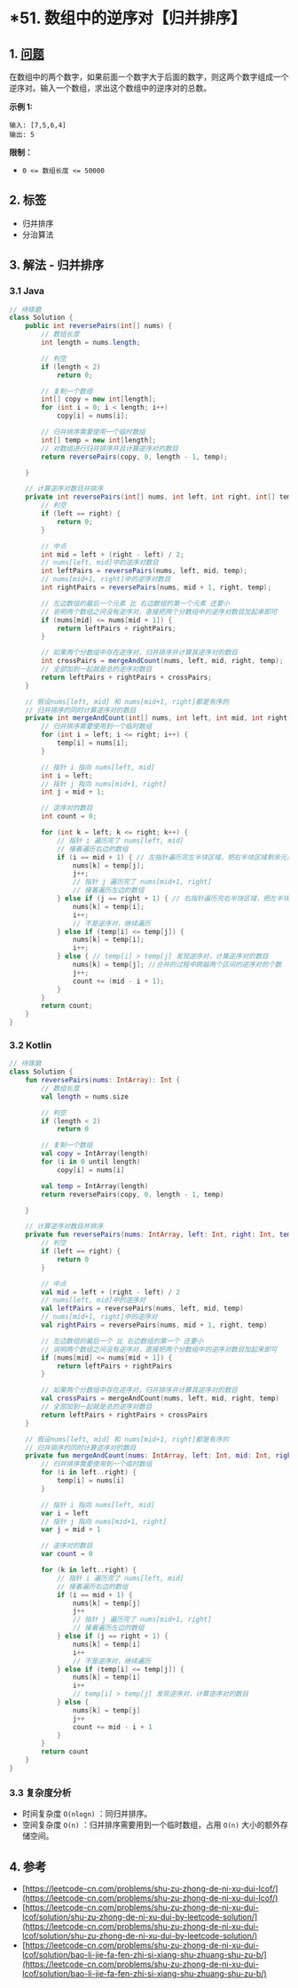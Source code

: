 # \*51. 数组中的逆序对【归并排序】

## 1. [问题](https://leetcode-cn.com/problems/shu-zu-zhong-de-ni-xu-dui-lcof/)

在数组中的两个数字，如果前面一个数字大于后面的数字，则这两个数字组成一个逆序对。输入一个数组，求出这个数组中的逆序对的总数。

**示例 1:**

```
输入: [7,5,6,4]
输出: 5
```

**限制：**

* `0 <= 数组长度 <= 50000`

## 2. 标签

* 归并排序
* 分治算法

## 3. 解法 - 归并排序

### 3.1 Java

```java
// 待琢磨
class Solution {
    public int reversePairs(int[] nums) {
        // 数组长度
        int length = nums.length;

        // 判空
        if (length < 2)
            return 0;

        // 复制一个数组
        int[] copy = new int[length];
        for (int i = 0; i < length; i++)
            copy[i] = nums[i];

        // 归并排序需要使用一个临时数组
        int[] temp = new int[length];
        // 对数组进行归并排序并且计算逆序对的数目
        return reversePairs(copy, 0, length - 1, temp);

    }

    // 计算逆序对数目并排序
    private int reversePairs(int[] nums, int left, int right, int[] temp) {
        // 判空
        if (left == right) {
            return 0;
        }

        // 中点
        int mid = left + (right - left) / 2;
        // nums[left, mid]中的逆序对数目
        int leftPairs = reversePairs(nums, left, mid, temp);
        // nums[mid+1, right]中的逆序对数目
        int rightPairs = reversePairs(nums, mid + 1, right, temp);

        // 左边数组的最后一个元素 比 右边数组的第一个元素 还要小
        // 说明两个数组之间没有逆序对，直接把两个分数组中的逆序对数目加起来即可
        if (nums[mid] <= nums[mid + 1]) {
            return leftPairs + rightPairs;
        }

        // 如果两个分数组中存在逆序对，归并排序并计算其逆序对的数目
        int crossPairs = mergeAndCount(nums, left, mid, right, temp);
        // 全部加到一起就是总的逆序对数目
        return leftPairs + rightPairs + crossPairs;
    }

    // 假设nums[left, mid] 和 nums[mid+1, right]都是有序的
    // 归并排序的同时计算逆序对的数目
    private int mergeAndCount(int[] nums, int left, int mid, int right, int[] temp) {
        // 归并排序需要使用到一个临时数组
        for (int i = left; i <= right; i++) {
            temp[i] = nums[i];
        }

        // 指针 i 指向 nums[left, mid]
        int i = left;
        // 指针 j 指向 nums[mid+1, right]
        int j = mid + 1;

        // 逆序对的数目
        int count = 0;

        for (int k = left; k <= right; k++) {
            // 指针 i 遍历完了 nums[left, mid]
            // 接着遍历右边的数组
            if (i == mid + 1) { // 左指针遍历完左半块区域，把右半块区域剩余元素接上
                nums[k] = temp[j];
                j++;
                // 指针 j 遍历完了 nums[mid+1, right]
                // 接着遍历左边的数组
            } else if (j == right + 1) { // 右指针遍历完右半块区域，把左半块区域剩余元素接上
                nums[k] = temp[i];
                i++;
                // 不是逆序对，继续遍历
            } else if (temp[i] <= temp[j]) {
                nums[k] = temp[i];
                i++;
            } else { // temp[i] > temp[j] 发现逆序对，计算逆序对的数目
                nums[k] = temp[j]; //合并的过程中跨越两个区间的逆序对的个数
                j++;
                count += (mid - i + 1);
            }
        }
        return count;
    }
}
```

### 3.2 Kotlin

```kotlin
// 待琢磨
class Solution {
    fun reversePairs(nums: IntArray): Int {
        // 数组长度
        val length = nums.size

        // 判空
        if (length < 2)
            return 0

        // 复制一个数组
        val copy = IntArray(length)
        for (i in 0 until length)
            copy[i] = nums[i]

        val temp = IntArray(length)
        return reversePairs(copy, 0, length - 1, temp)

    }

    // 计算逆序对数目并排序
    private fun reversePairs(nums: IntArray, left: Int, right: Int, temp: IntArray): Int {
        // 判空
        if (left == right) {
            return 0
        }

        // 中点
        val mid = left + (right - left) / 2
        // nums[left, mid]中的逆序对
        val leftPairs = reversePairs(nums, left, mid, temp)
        // nums[mid+1, right]中的逆序对
        val rightPairs = reversePairs(nums, mid + 1, right, temp)

        // 左边数组的最后一个 比 右边数组的第一个 还要小
        // 说明两个数组之间没有逆序对，直接把两个分数组中的逆序对数目加起来即可
        if (nums[mid] <= nums[mid + 1]) {
            return leftPairs + rightPairs
        }

        // 如果两个分数组中存在逆序对，归并排序并计算其逆序对的数目
        val crossPairs = mergeAndCount(nums, left, mid, right, temp)
        // 全部加到一起就是总的逆序对数目
        return leftPairs + rightPairs + crossPairs
    }

    // 假设nums[left, mid] 和 nums[mid+1, right]都是有序的
    // 归并排序的同时计算逆序对的数目
    private fun mergeAndCount(nums: IntArray, left: Int, mid: Int, right: Int, temp: IntArray): Int {
        // 归并排序需要使用到一个临时数组
        for (i in left..right) {
            temp[i] = nums[i]
        }

        // 指针 i 指向 nums[left, mid]
        var i = left
        // 指针 j 指向 nums[mid+1, right]
        var j = mid + 1

        // 逆序对的数目
        var count = 0

        for (k in left..right) {
            // 指针 i 遍历完了 nums[left, mid]
            // 接着遍历右边的数组
            if (i == mid + 1) {
                nums[k] = temp[j]
                j++
                // 指针 j 遍历完了 nums[mid+1, right]
                // 接着遍历左边的数组
            } else if (j == right + 1) {
                nums[k] = temp[i]
                i++
                // 不是逆序对，继续遍历
            } else if (temp[i] <= temp[j]) {
                nums[k] = temp[i]
                i++
                // temp[i] > temp[j] 发现逆序对，计算逆序对的数目
            } else {
                nums[k] = temp[j]
                j++
                count += mid - i + 1
            }
        }
        return count
    }
}
```

### 3.3 复杂度分析

* 时间复杂度 `O(nlogn)` ：同归并排序。
* 空间复杂度 `O(n)` ：归并排序需要用到一个临时数组，占用 `O(n)` 大小的额外存储空间。

## 4. 参考

* [https://leetcode-cn.com/problems/shu-zu-zhong-de-ni-xu-dui-lcof/](https://leetcode-cn.com/problems/shu-zu-zhong-de-ni-xu-dui-lcof/)
* [https://leetcode-cn.com/problems/shu-zu-zhong-de-ni-xu-dui-lcof/solution/shu-zu-zhong-de-ni-xu-dui-by-leetcode-solution/](https://leetcode-cn.com/problems/shu-zu-zhong-de-ni-xu-dui-lcof/solution/shu-zu-zhong-de-ni-xu-dui-by-leetcode-solution/)
* [https://leetcode-cn.com/problems/shu-zu-zhong-de-ni-xu-dui-lcof/solution/bao-li-jie-fa-fen-zhi-si-xiang-shu-zhuang-shu-zu-b/](https://leetcode-cn.com/problems/shu-zu-zhong-de-ni-xu-dui-lcof/solution/bao-li-jie-fa-fen-zhi-si-xiang-shu-zhuang-shu-zu-b/)
